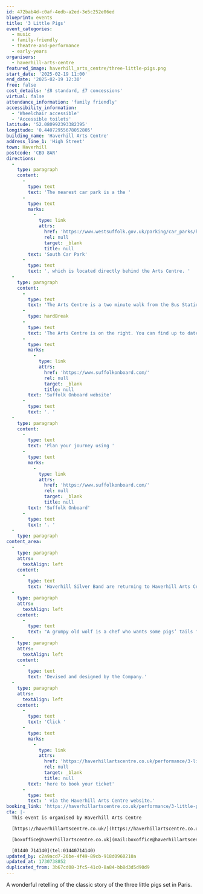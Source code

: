 ```yaml
---
id: 472bab4d-c0af-4edb-a2ed-3e5c252e06ed
blueprint: events
title: '3 Little Pigs'
event_categories:
  - music
  - family-friendly
  - theatre-and-performance
  - early-years
organisers:
  - haverhill-arts-centre
featured_image: haverhill_arts_centre/three-little-pigs.png
start_date: '2025-02-19 11:00'
end_date: '2025-02-19 12:30'
free: false
cost_details: '£8 standard, £7 concessions'
virtual: false
attendance_information: 'family friendly'
accessibility_information:
  - 'Wheelchair accessible'
  - 'Accessible toilets'
latitude: '52.080992393382395'
longitude: '0.44072955678052805'
building_name: 'Haverhill Arts Centre'
address_line_1: 'High Street'
town: Haverhill
postcode: 'CB9 8AR'
directions:
  -
    type: paragraph
    content:
      -
        type: text
        text: 'The nearest car park is a the '
      -
        type: text
        marks:
          -
            type: link
            attrs:
              href: 'https://www.westsuffolk.gov.uk/parking/car_parks/haverhill-car-parks.cfm'
              rel: null
              target: _blank
              title: null
        text: 'South Car Park'
      -
        type: text
        text: ', which is located directly behind the Arts Centre. '
  -
    type: paragraph
    content:
      -
        type: text
        text: 'The Arts Centre is a two minute walk from the Bus Station on Jubilee Walk. Head for the High Street and turn left.'
      -
        type: hardBreak
      -
        type: text
        text: 'The Arts Centre is on the right. You can find up to date bus times on the '
      -
        type: text
        marks:
          -
            type: link
            attrs:
              href: 'https://www.suffolkonboard.com/'
              rel: null
              target: _blank
              title: null
        text: 'Suffolk Onboard website'
      -
        type: text
        text: '. '
  -
    type: paragraph
    content:
      -
        type: text
        text: 'Plan your journey using '
      -
        type: text
        marks:
          -
            type: link
            attrs:
              href: 'https://www.suffolkonboard.com/'
              rel: null
              target: _blank
              title: null
        text: 'Suffolk Onboard'
      -
        type: text
        text: '. '
  -
    type: paragraph
content_area:
  -
    type: paragraph
    attrs:
      textAlign: left
    content:
      -
        type: text
        text: 'Haverhill Silver Band are returning to Haverhill Arts Centre to get you in the mood for Christmas. Expect traditional festive music that the whole family can enjoy.'
  -
    type: paragraph
    attrs:
      textAlign: left
    content:
      -
        type: text
        text: "A grumpy old wolf is a chef who wants some pigs’ tails for his soup.\_ Will the little pigs outwit the wolf and what kind of house will they build? \_A funny, warm-hearted and interactive rustic tale to make you squeal with laughter, bristling with puppets, live music and lots of joining in. Garlic Theatre entertain the whole family with beautifully crafted puppets, music and a garlicky French twist to the tale."
  -
    type: paragraph
    attrs:
      textAlign: left
    content:
      -
        type: text
        text: 'Devised and designed by the Company.'
  -
    type: paragraph
    attrs:
      textAlign: left
    content:
      -
        type: text
        text: 'Click '
      -
        type: text
        marks:
          -
            type: link
            attrs:
              href: 'https://haverhillartscentre.co.uk/performance/3-little-pig-tails/'
              rel: null
              target: _blank
              title: null
        text: 'here to book your ticket'
      -
        type: text
        text: ' via the Haverhill Arts Centre website.'
booking_link: 'https://haverhillartscentre.co.uk/performance/3-little-pig-tails/'
cta: |-
  This event is organised by Haverhill Arts Centre

  [https://haverhillartscentre.co.uk/](https://haverhillartscentre.co.uk/) 

  [boxoffice@haverhillartscentre.co.uk](mail:boxoffice@haverhillartscentre.co.uk)

  [01440 714140](tel:01440714140)
updated_by: c2a9acd7-26be-4f49-89cb-918d0960210a
updated_at: 1730738852
duplicated_from: 3b67cd08-3fc5-41c0-8a84-bb8d3d5d90d9
---
```

A wonderful retelling of the classic story of the three little pigs set in Paris.